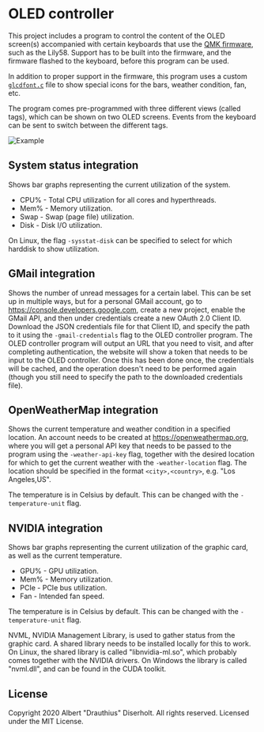 # OLED controller

This project includes a program to control the content of the OLED screen(s) accompanied with certain keyboards that use
the [QMK firmware](https://github.com/Drauthius/qmk_firmware), such as the Lily58. Support has to be built into the
firmware, and the firmware flashed to the keyboard, before this program can be used.

In addition to proper support in the firmware, this program uses a custom
[`glcdfont.c`](https://github.com/Drauthius/qmk_firmware/keyboards/lily58/keymaps/albhen/glcdfont.c) file to show
special icons for the bars, weather condition, fan, etc.

The program comes pre-programmed with three different views (called tags), which can be shown on two OLED screens.
Events from the keyboard can be sent to switch between the different tags.

![Example](example.png)

## System status integration

Shows bar graphs representing the current utilization of the system.
* CPU% - Total CPU utilization for all cores and hyperthreads.
* Mem% - Memory utilization.
* Swap - Swap (page file) utilization.
* Disk - Disk I/O utilization.

On Linux, the flag `-sysstat-disk` can be specified to select for which harddisk to show utilization.

## GMail integration

Shows the number of unread messages for a certain label. This can be set up in multiple ways, but for a personal GMail
account, go to https://console.developers.google.com, create a new project, enable the GMail API, and then under
credentials create a new OAuth 2.0 Client ID. Download the JSON credentials file for that Client ID, and specify the
path to it using the `-gmail-credentials` flag to the OLED controller program. The OLED controller program will output
an URL that you need to visit, and after completing authentication, the website will show a token that needs to be
input to the OLED controller. Once this has been done once, the credentials will be cached, and the operation doesn't
need to be performed again (though you still need to specify the path to the downloaded credentials file).

## OpenWeatherMap integration

Shows the current temperature and weather condition in a specified location. An account needs to be created at
https://openweathermap.org, where you will get a personal API key that needs to be passed to the program using the
`-weather-api-key` flag, together with the desired location for which to get the current weather with the
`-weather-location` flag. The location should be specified in the format `<city>,<country>`, e.g. "Los Angeles,US".

The temperature is in Celsius by default. This can be changed with the `-temperature-unit` flag.

## NVIDIA integration

Shows bar graphs representing the current utilization of the graphic card, as well as the current temperature.
* GPU% - GPU utilization.
* Mem% - Memory utilization.
* PCIe - PCIe bus utilization.
* Fan - Intended fan speed.

The temperature is in Celsius by default. This can be changed with the `-temperature-unit` flag.

NVML, NVIDIA Management Library, is used to gather status from the graphic card. A shared library needs to be installed
locally for this to work. On Linux, the shared library is called "libnvidia-ml.so", which probably comes together with
the NVIDIA drivers. On Windows the library is called "nvml.dll", and can be found in the CUDA toolkit.

## License

Copyright 2020 Albert "Drauthius" Diserholt. All rights reserved.
Licensed under the MIT License.
